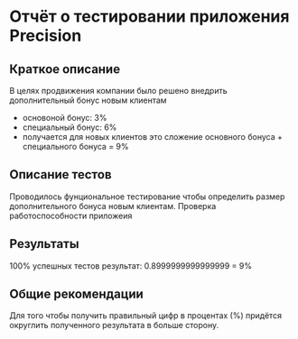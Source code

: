 # Отчёт о тестировании приложения Precision

## Краткое описание

В целях продвижения компании было решено внедрить дополнительный бонус новым клиентам
* основоной бонус: 3% 
* специальный бонус: 6%
* получается для новых клиентов это сложение основного бонуса + специального бонуса = 9%

## Описание тестов

Проводилось фунциональное тестирование чтобы определить размер дополнительного бонуса новым клиентам.
Проверка работоспособности приложеия

## Результаты

100% успешных тестов
результат: 0.8999999999999999 = 9%


## Общие рекомендации

Для того чтобы получить правильный цифр в процентах (%) придётся округлить полученного результата в больше сторону.
